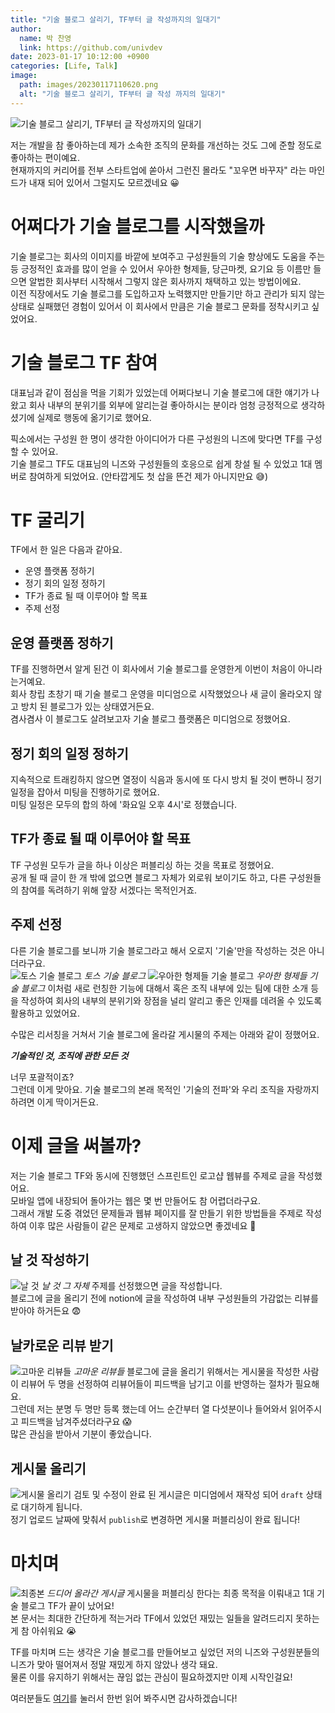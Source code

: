 ```yaml
---
title: "기술 블로그 살리기, TF부터 글 작성까지의 일대기"
author:
  name: 박 찬영
  link: https://github.com/univdev
date: 2023-01-17 10:12:00 +0900
categories: [Life, Talk]
image:
  path: images/20230117110620.png
  alt: "기술 블로그 살리기, TF부터 글 작성 까지의 일대기"
---
```

![기술 블로그 살리기, TF부터 글 작성까지의 일대기](images/20230117110620.png)

저는 개발을 참 좋아하는데 제가 소속한 조직의 문화를 개선하는 것도 그에 준할 정도로 좋아하는 편이예요.  
현재까지의 커리어를 전부 스타트업에 쏟아서 그런진 몰라도 "꼬우면 바꾸자" 라는 마인드가 내재 되어 있어서 그럴지도 모르겠네요 😀

# 어쩌다가 기술 블로그를 시작했을까
기술 블로그는 회사의 이미지를 바깥에 보여주고 구성원들의 기술 향상에도 도움을 주는 등 긍정적인 효과를 많이 얻을 수 있어서 우아한 형제들, 당근마켓, 요기요 등 이름만 들으면 알법한 회사부터 시작해서 그렇지 않은 회사까지 채택하고 있는 방법이에요.  
이전 직장에서도 기술 블로그를 도입하고자 노력했지만 만들기만 하고 관리가 되지 않는 상태로 실패했던 경험이 있어서 이 회사에서 만큼은 기술 블로그 문화를 정착시키고 싶었어요.
# 기술 블로그 TF 참여
대표님과 같이 점심을 먹을 기회가 있었는데 어쩌다보니 기술 블로그에 대한 얘기가 나왔고 회사 내부의 분위기를 외부에 알리는걸 좋아하시는 분이라 엄청 긍정적으로 생각하셨기에 실제로 행동에 옮기기로 했어요.

픽소에서는 구성원 한 명이 생각한 아이디어가 다른 구성원의 니즈에 맞다면 TF를 구성할 수 있어요.  
기술 블로그 TF도 대표님의 니즈와 구성원들의 호응으로 쉽게 창설 될 수 있었고 1대 멤버로 참여하게 되었어요. (안타깝게도 첫 삽을 뜬건 제가 아니지만요 😅)
# TF 굴리기
TF에서 한 일은 다음과 같아요.
- 운영 플랫폼 정하기
- 정기 회의 일정 정하기
- TF가 종료 될 때 이루어야 할 목표
- 주제 선정

## 운영 플랫폼 정하기
TF를 진행하면서 알게 된건 이 회사에서 기술 블로그를 운영한게 이번이 처음이 아니라는거예요.  
회사 창립 초창기 때 기술 블로그 운영을 미디엄으로 시작했었으나 새 글이 올라오지 않고 방치 된 블로그가 있는 상태였거든요.  
겸사겸사 이 블로그도 살려보고자 기술 블로그 플랫폼은 미디엄으로 정했어요.
## 정기 회의 일정 정하기
지속적으로 트래킹하지 않으면 열정이 식음과 동시에 또 다시 방치 될 것이 뻔하니 정기 일정을 잡아서 미팅을 진행하기로 했어요.  
미팅 일정은 모두의 합의 하에 '화요일 오후 4시'로 정했습니다.
## TF가 종료 될 때 이루어야 할 목표
TF 구성원 모두가 글을 하나 이상은 퍼블리싱 하는 것을 목표로 정했어요.  
공개 될 때 글이 한 개 밖에 없으면 블로그 자체가 외로워 보이기도 하고, 다른 구성원들의 참여를 독려하기 위해 앞장 서겠다는 목적인거죠.
## 주제 선정
다른 기술 블로그를 보니까 기술 블로그라고 해서 오로지 '기술'만을 작성하는 것은 아니더라구요.  
![토스 기술 블로그](images/20230117111921.png)
_토스 기술 블로그_
![우아한 형제들 기술 블로그](images/20230117112012.png)
_우아한 형제들 기술 블로그_
이처럼 새로 런칭한 기능에 대해서 혹은 조직 내부에 있는 팀에 대한 소개 등을 작성하여 회사의 내부의 분위기와 장점을 널리 알리고 좋은 인재를 데려올 수 있도록 활용하고 있었어요.

수많은 리서칭을 거쳐서 기술 블로그에 올라갈 게시물의 주제는 아래와 같이 정했어요.

**_기술적인 것, 조직에 관한 모든 것_**

너무 포괄적이죠?  
그런데 이게 맞아요. 기술 블로그의 본래 목적인 '기술의 전파'와 우리 조직을 자랑까지 하려면 이게 딱이거든요.
# 이제 글을 써볼까?
저는 기술 블로그 TF와 동시에 진행했던 스프린트인 로고샵 웹뷰를 주제로 글을 작성했어요.  
모바일 앱에 내장되어 돌아가는 웹은 몇 번 만들어도 참 어렵더라구요.  
그래서 개발 도중 겪었던 문제들과 웹뷰 페이지를 잘 만들기 위한 방법들을 주제로 작성하여 이후 많은 사람들이 같은 문제로 고생하지 않았으면 좋겠네요 🙏
## 날 것 작성하기
![날 것](images/20230117112947.png)
_날 것 그 자체_
주제를 선정했으면 글을 작성합니다.  
블로그에 글을 올리기 전에 notion에 글을 작성하여 내부 구성원들의 가감없는 리뷰를 받아야 하거든요 😨
## 날카로운 리뷰 받기
![고마운 리뷰들](images/20230117113423.png)
_고마운 리뷰들_
블로그에 글을 올리기 위해서는 게시물을 작성한 사람이 리뷰어 두 명을 선정하여 리뷰어들이 피드백을 남기고 이를 반영하는 절차가 필요해요.  
그런데 저는 분명 두 명만 등록 했는데 어느 순간부터 열 다섯분이나 들어와서 읽어주시고 피드백을 남겨주셨더라구요 😱  
많은 관심을 받아서 기분이 좋았습니다.
## 게시물 올리기
![게시물 올리기](images/20230117113652.png)
검토 및 수정이 완료 된 게시글은 미디엄에서 재작성 되어 `draft` 상태로 대기하게 됩니다.  
정기 업로드 날짜에 맞춰서 `publish`로 변경하면 게시물 퍼블리싱이 완료 됩니다!
# 마치며
![최종본](images/20230117113854.png)
_드디어 올라간 게시글_
게시물을 퍼블리싱 한다는 최종 목적을 이뤄내고 1대 기술 블로그 TF가 끝이 났어요!  
본 문서는 최대한 간단하게 적는거라 TF에서 있었던 재밌는 일들을 알려드리지 못하는게 참 아쉬워요 😭

TF를 마치며 드는 생각은 기술 블로그를 만들어보고 싶었던 저의 니즈와 구성원분들의 니즈가 맞아 떨어져서 정말 재밌게 하지 않았나 생각 돼요.  
물론 이를 유지하기 위해서는 끊임 없는 관심이 필요하겠지만 이제 시작인걸요!

여러분들도 [여기][웹뷰 문서]를 눌러서 한번 읽어 봐주시면 감사하겠습니다!

[웹뷰 문서]: https://medium.com/pixo-co/%EA%B5%AC%EB%8F%85%EB%A5%A0%EC%9D%84-%EB%86%92%EC%97%AC%EB%9D%BC-%EC%9B%B9%EB%B7%B0%EB%A5%BC-%EC%9D%B4%EC%9A%A9%ED%95%9C-%EA%B5%AC%EB%8F%85-%ED%99%94%EB%A9%B4-%EA%B0%9C%EB%B0%9C-%EC%9D%BC%EC%A7%80-10ab60427493